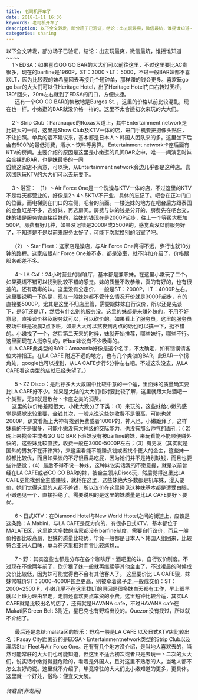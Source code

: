 ```yaml
---
title: 老司机开车了
date: 2018-1-11 16:36
keywords: 老司机开车了
description: 以下全文转发，部分场子已验证，结论：出去玩最爽，微信最坑，谁摇谁知道~~~~    1丶EDSA：如果喜欢GO GO BAR的大大们可以前往这里，不过这里要比AC贵很多，现在的barfine是1960P，ST：3000丶LT：5000，不过一般BAR妹都不喜欢LT，因为比较靓的妹希望回去再接几个短钟单，那样赚的钱会更多。喜欢玩go go bar的大大们可以住Heritage Hotel，出了Heritage Hotel门口右转过天桥，180°回头，20m左右就到了EDSA的门口，方便快捷。      还有一个GO GO BAR的集散地是Burgos St. ，这里的价格以前比较混乱，现在也一样。小嫩逛的BAR就没价格一样的。这里不太合适初次来玩的大大们。    2丶Strip Club：Paranaque的Roxas大道上，其中Entertainment network是比较大的一间，这里是Show Club及KTV一体的店，进门手机要把摄像头贴住，不让拍照。单兵的话不建议来，基本都是日本人丶韩国人团队来的多。这里坐下后会有500P的最低消费，酒水丶饮料等另算。 Entertainment network卡座后面有KTV的房间。主要介绍的原因是这里是小嫩逛的几间BAR之中，唯一一间演艺时妹会全裸的BAR，也是妹最多的一间舀鱙这家店不满意，可以换，从Entertainment network旁边几乎都是这种店。喜欢团队玩KTV的大大们可以去玩耍下。    3丶浴室： （1）丶Air Force One是一个洗澡与KTV一体的店，不过这里的KTV不是每天都营业的，好像是2丶4丶5KTV不开业，具体的忘记了。吧台在正冲门口的位置，而电梯则在门口的左侧，吧台的前面。一楼选妹的地方在吧台后方跟泰国的金鱼缸差不多，选好妹，再选房间。房费与妹的钱是分开的，房费先在吧台交，妹的钱是服务完直接给妹的，给妹的钱现在是2000P起步，往上一个等级大概加500P。房费有好几种，如果没记错是2000P或2500P的。感觉真没以前服务好了，不知道是不是以前来服务太好了，可能下次就换别的浴室了吧。    （2）丶Star Fleet：这家店是澡店，与Air Force One离得不远，步行也就10分钟的路程。这家店跟Air Force One差不多，都是浴室，就不详加介绍了，价格跟服务都差不多。      4丶LA Caf：24小时营业的咖啡厅，基本都是兼职妹。在这里小嫩玩了二个，如果英语不错可以找到比较不错的感觉。妹的质量不敢恭维，真的有好的，也有很差的。还有吸毒的妹。这里没有公定价，一般是ST：2000P，LT：4000P左右。这里要说明一下的是，现在一般妹妹都不管什么情况开价就是3000P起步，有的直接要5000P。尤其是这里不归店里管，需要跟妹妹自行议价，所以还是先谈下，是ST还是LT，然后有什么别的服务没。这里的妹都是来赚外快的，不用不好意思，直接谈价格及服务就可以，可以砍价的。如果看上了服务员，这里的服务员夜场中班是凌晨2点下班，如果大大可以熬夜到两点的话也可以搞一下，挺不错的。小嫩找了一个，然后第二天来的时候，妹就开始推荐，哪些妹行，哪些不行。这里面现在人挺杂乱的，听bar妹说有不少吸毒的。（LA CAFE此类型的BAR：Amazonia好像是这个名字，不太确定，如有错误请各位大神指正。在LA CAFE 附近不远的地方，也有几个类似的BAR，此BAR一个拐角处，google也可以搜到，从LA CAFE步行5分钟左右吧。不过这次没去，从LA CAFE看这类型的店就已经失望了。）      5丶ZZ Disco：是后衧多大大救国中比较中意的一个迪，里面妹的质量确实要比LA CAFE好不少。如果是大陆的大大们相对要比较了解，这里就跟大陆酒吧一个类型，无非就是散台丶卡座之类的消费。    这里的妹价格差距很大，小嫩大致分了下类：（1）来玩的，这些妹给小嫩的感觉是感觉比较重要，金钱其次，一般来说这些妹收费不是很高，可能也就2000P，趴文看版上大神有找到免费或者1000P的，神人也，小嫩跪拜了，这样妹真的不是很多，可能小嫩没有大神级的交际能力，也没有那么帅气的面孔；（ 2）晚上来找金主或者GO GO BAR下班妹没有被barfine的妹，来玩看能不能顺便赚外快的，这些妹比较直接，收费一般在3000-5000P左右；（3）有男友（其实就是国外的男友不在菲律宾），来这里看能不能赚点钱或者找个更大的金主，这些妹一般都比较优，而且如果谈的不好很容易吃屁，因为她们并不是特别缺钱，而且也要些许感觉；（4）最后不得不说一种妹，这种妹说实话我的不愿意提，就是以前曾经在LA CAFE或者GO GO BAR的妹，被金主领来Disco玩，然后觉得这里比LA CAFE更能找到金主或赚钱，就耗在这里，这些妹绝大多数都是机车妹，漫天要价，她们觉得这里的人都不差钱，所以议价在这里碰见这种妹基本都是遭受白眼，小嫩遇见一个，直接拒绝了。需要说明的是这里的妹质量是比LA CAFE要好丶要优。      6丶日式KTV：在Diamond Hotel与New World Htotel之间的街道上，应该是这条路：A.Mabini，与LA CAFE是反方向的，有很多日式KTV，基本都位于MALATE区，这里绝大多数的店家都没有barfine制度，需要自行议价，而且一般价格都比较高昂，但妹的质量比较优，毕竟一般都是日本人丶韩国人组团来，比较符合亚洲人口味，单兵在这里相对而言比较尴尬，。      7丶野：其实这些也都是分布在各个咖啡厅丶酒吧里的妹，自行议价制度。不过现在不像两年前了，砍价狠了妹一般就再继续等其他金主了，不过凌晨的时候成交价比较低，因为妹可能觉得也不会有其他客人了。 这里要价比 LA CAFE狠，妹妹常喊价ST：3000-4000P甚至更高，别被牵着鼻子走,一般成交价：ST：2000~2500 P，小嫩几乎不在这里找LT的原因是很多妹白天都有工作，早上很早就以上班为理由早走，走前还喜欢要点车资的小费。这里短钟比较合适，其实LA CAFE就是比较出名的店了，还有就是HAVANA cafe，不过HAVANA cafe在Makati区Green Belt 3附近，星巴克也有野鸡出没的。Quezon没有找过，所以就不介绍了。         最后还是总结:malata区的娱乐：野鸡一般是LA CAFE 以及日式KTV店比较出名；Pasay City距离近的是EDSA丶Entertainmentnetwork类型的Strip Club以及澡店Star Fleet与Air Force One。还有有几个地方没介绍，是当地人喜欢去的，当然可能常驻的大大们也可能知道，但这里不适合初次或者只是去玩一丶二次的大大们，说实话小嫩觉得挺危险的，看着是外国人，且对这里不熟悉的人，当地人都不怎么友好的说。这里就不介绍了，毕竟常驻的大大们比小嫩知道的更多，更具体。这里就一个好处，俗称：便宜又大碗。
categories: sharing
---
```

<td class="t_f" id="postmessage_1086870">

以下全文转发，部分场子已验证，结论：出去玩最爽，微信最坑，谁摇谁知道~~~~<br/>
    1丶EDSA：如果喜欢GO GO BAR的大大们可以前往这里，不过这里要比AC贵很多，现在的barfine是1960P，ST：3000丶LT：5000，不过一般BAR妹都不喜欢LT，因为比较靓的妹希望回去再接几个短钟单，那样赚的钱会更多。喜欢玩go go bar的大大们可以住Heritage Hotel，出了Heritage Hotel门口右转过天桥，180°回头，20m左右就到了EDSA的门口，方便快捷。<br/>
      还有一个GO GO BAR的集散地是Burgos St. ，这里的价格以前比较混乱，现在也一样。小嫩逛的BAR就没价格一样的。这里不太合适初次来玩的大大们。<br/>
<br/>
    2丶Strip Club：Paranaque的Roxas大道上，其中Entertainment network是比较大的一间，这里是Show Club及KTV一体的店，进门手机要把摄像头贴住，不让拍照。单兵的话不建议来，基本都是日本人丶韩国人团队来的多。这里坐下后会有500P的最低消费，酒水丶饮料等另算。 Entertainment network卡座后面有KTV的房间。主要介绍的原因是这里是小嫩逛的几间BAR之中，唯一一间演艺时妹会全裸的BAR，也是妹最多的一间<br/>
舀鱙这家店不满意，可以换，从Entertainment network旁边几乎都是这种店。喜欢团队玩KTV的大大们可以去玩耍下。<br/>
<br/>
    3丶浴室： （1）丶Air Force One是一个洗澡与KTV一体的店，不过这里的KTV不是每天都营业的，好像是2丶4丶5KTV不开业，具体的忘记了。吧台在正冲门口的位置，而电梯则在门口的左侧，吧台的前面。一楼选妹的地方在吧台后方跟泰国的金鱼缸差不多，选好妹，再选房间。房费与妹的钱是分开的，房费先在吧台交，妹的钱是服务完直接给妹的，给妹的钱现在是2000P起步，往上一个等级大概加500P。房费有好几种，如果没记错是2000P或2500P的。感觉真没以前服务好了，不知道是不是以前来服务太好了，可能下次就换别的浴室了吧。<br/>
<br/>
    （2）丶Star Fleet：这家店是澡店，与Air Force One离得不远，步行也就10分钟的路程。这家店跟Air Force One差不多，都是浴室，就不详加介绍了，价格跟服务都差不多。<br/>
<br/>
      4丶LA Caf：24小时营业的咖啡厅，基本都是兼职妹。在这里小嫩玩了二个，如果英语不错可以找到比较不错的感觉。妹的质量不敢恭维，真的有好的，也有很差的。还有吸毒的妹。这里没有公定价，一般是ST：2000P，LT：4000P左右。这里要说明一下的是，现在一般妹妹都不管什么情况开价就是3000P起步，有的直接要5000P。尤其是这里不归店里管，需要跟妹妹自行议价，所以还是先谈下，是ST还是LT，然后有什么别的服务没。这里的妹都是来赚外快的，不用不好意思，直接谈价格及服务就可以，可以砍价的。如果看上了服务员，这里的服务员夜场中班是凌晨2点下班，如果大大可以熬夜到两点的话也可以搞一下，挺不错的。小嫩找了一个，然后第二天来的时候，妹就开始推荐，哪些妹行，哪些不行。这里面现在人挺杂乱的，听bar妹说有不少吸毒的。<br/>
（LA CAFE此类型的BAR：Amazonia好像是这个名字，不太确定，如有错误请各位大神指正。在LA CAFE 附近不远的地方，也有几个类似的BAR，此BAR一个拐角处，google也可以搜到，从LA CAFE步行5分钟左右吧。不过这次没去，从LA CAFE看这类型的店就已经失望了。）<br/>
<br/>
      5丶ZZ Disco：是后衧多大大救国中比较中意的一个迪，里面妹的质量确实要比LA CAFE好不少。如果是大陆的大大们相对要比较了解，这里就跟大陆酒吧一个类型，无非就是散台丶卡座之类的消费。<br/>
    这里的妹价格差距很大，小嫩大致分了下类：（1）来玩的，这些妹给小嫩的感觉是感觉比较重要，金钱其次，一般来说这些妹收费不是很高，可能也就2000P，趴文看版上大神有找到免费或者1000P的，神人也，小嫩跪拜了，这样妹真的不是很多，可能小嫩没有大神级的交际能力，也没有那么帅气的面孔；（ 2）晚上来找金主或者GO GO BAR下班妹没有被barfine的妹，来玩看能不能顺便赚外快的，这些妹比较直接，收费一般在3000-5000P左右；（3）有男友（其实就是国外的男友不在菲律宾），来这里看能不能赚点钱或者找个更大的金主，这些妹一般都比较优，而且如果谈的不好很容易吃屁，因为她们并不是特别缺钱，而且也要些许感觉；（4）最后不得不说一种妹，这种妹说实话我的不愿意提，就是以前曾经在LA CAFE或者GO GO BAR的妹，被金主领来Disco玩，然后觉得这里比LA CAFE更能找到金主或赚钱，就耗在这里，这些妹绝大多数都是机车妹，漫天要价，她们觉得这里的人都不差钱，所以议价在这里碰见这种妹基本都是遭受白眼，小嫩遇见一个，直接拒绝了。需要说明的是这里的妹质量是比LA CAFE要好丶要优。<br/>
<br/>
      6丶日式KTV：在Diamond Hotel与New World Htotel之间的街道上，应该是这条路：A.Mabini，与LA CAFE是反方向的，有很多日式KTV，基本都位于MALATE区，这里绝大多数的店家都没有barfine制度，需要自行议价，而且一般价格都比较高昂，但妹的质量比较优，毕竟一般都是日本人丶韩国人组团来，比较符合亚洲人口味，单兵在这里相对而言比较尴尬，。<br/>
<br/>
      7丶野：其实这些也都是分布在各个咖啡厅丶酒吧里的妹，自行议价制度。不过现在不像两年前了，砍价狠了妹一般就再继续等其他金主了，不过凌晨的时候成交价比较低，因为妹可能觉得也不会有其他客人了。 这里要价比 LA CAFE狠，妹妹常喊价ST：3000-4000P甚至更高，别被牵着鼻子走,一般成交价：ST：2000~2500 P，小嫩几乎不在这里找LT的原因是很多妹白天都有工作，早上很早就以上班为理由早走，走前还喜欢要点车资的小费。这里短钟比较合适，其实LA CAFE就是比较出名的店了，还有就是HAVANA cafe，不过HAVANA cafe在Makati区Green Belt 3附近，星巴克也有野鸡出没的。Quezon没有找过，所以就不介绍了。 <br/>
  <br/>
      最后还是总结:malata区的娱乐：野鸡一般是LA CAFE 以及日式KTV店比较出名；Pasay City距离近的是EDSA丶Entertainmentnetwork类型的Strip Club以及澡店Star Fleet与Air Force One。还有有几个地方没介绍，是当地人喜欢去的，当然可能常驻的大大们也可能知道，但这里不适合初次或者只是去玩一丶二次的大大们，说实话小嫩觉得挺危险的，看着是外国人，且对这里不熟悉的人，当地人都不怎么友好的说。这里就不介绍了，毕竟常驻的大大们比小嫩知道的更多，更具体。这里就一个好处，俗称：便宜又大碗。</td>
###### 转载自[菲龙网]